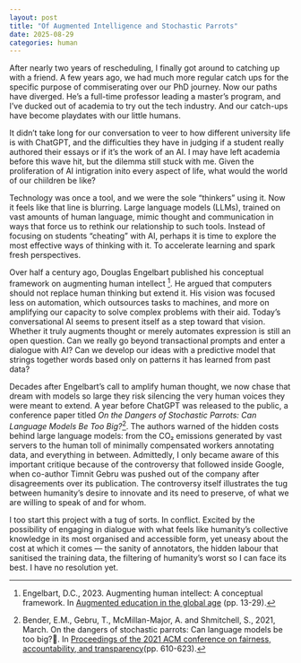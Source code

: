 ```yaml
---
layout: post
title: "Of Augmented Intelligence and Stochastic Parrots"
date: 2025-08-29
categories: human
---
```


After nearly two years of rescheduling, I finally got around to catching up with a friend. A few years ago, we had much more regular catch ups for the specific purpose of commiserating over our PhD journey. Now our paths have diverged. He’s a full-time professor leading a master’s program, and I’ve ducked out of academia to try out the tech industry. And our catch-ups have become playdates with our little humans. 

It didn’t take long for our conversation to veer to how different university life is with ChatGPT, and the difficulties they have in judging if a student really authored their essays or if it’s the work of an AI. I may have left academia before this wave hit, but the dilemma still stuck with me. Given the proliferation of AI intigration inito every aspect of life, what would the world of our chiildren be like? 

Technology was once a tool, and we were the sole “thinkers” using it. Now it feels like that line is blurring. Large language models (LLMs), trained on vast amounts of human language, mimic thought and communication in ways that force us to rethink our relationship to such tools. Instead of focusing on students “cheating” with AI, perhaps it is time to explore the most effective ways of thinking with it. To accelerate learning and spark fresh perspectives.  

Over half a century ago, Douglas Engelbart published his conceptual framework on augmenting human intellect [^1]. He argued that computers should not replace human thinking but extend it. His vision was focused less on automation, which outsources tasks to machines, and more on amplifying our capacity to solve complex problems with their aid. Today’s conversational AI seems to present itself as a step toward that vision. Whether it truly augments thought or merely automates expression is still an open question. Can we really go beyond transactional prompts and enter a dialogue with AI? Can we develop our ideas with a predictive model that strings together words based only on patterns it has learned from past data?  

Decades after Engelbart’s call to amplify human thought, we now chase that dream with models so large they risk silencing the very human voices they were meant to extend. A year before ChatGPT was released to the public, a conference paper titled *On the Dangers of Stochastic Parrots: Can Language Models Be Too Big?*[^2]. The authors warned of the hidden costs behind large language models: from the CO₂ emissions generated by vast servers to the human toll of minimally compensated workers annotating data, and everything in between. Admittedly, I only became aware of this important critique because of the controversy that followed inside Google, when co-author Timnit Gebru was pushed out of the company after disagreements over its publication. The controversy itself illustrates the tug between humanity’s desire to innovate and its need to preserve, of what we are willing to speak of and for whom.  

I too start this project with a tug of sorts. In conflict. Excited by the possibility of engaging in dialogue with what feels like humanity’s collective knowledge in its most organised and accessible form, yet uneasy about the cost at which it comes — the sanity of annotators, the hidden labour that sanitised the training data, the filtering of humanity’s worst so I can face its best. I have no resolution yet.  

[^1]: Engelbart, D.C., 2023. Augmenting human intellect: A conceptual framework. In [Augmented education in the global age](https://www.taylorfrancis.com/chapters/oa-edit/10.4324/9781003230762-3/augmenting-human-intellect-douglas-engelbart) (pp. 13-29). 
[^2]: Bender, E.M., Gebru, T., McMillan-Major, A. and Shmitchell, S., 2021, March. On the dangers of stochastic parrots: Can language models be too big?🦜. In [Proceedings of the 2021 ACM conference on fairness, accountability, and transparency](https://dl.acm.org/doi/abs/10.1145/3442188.3445922)(pp. 610-623).


